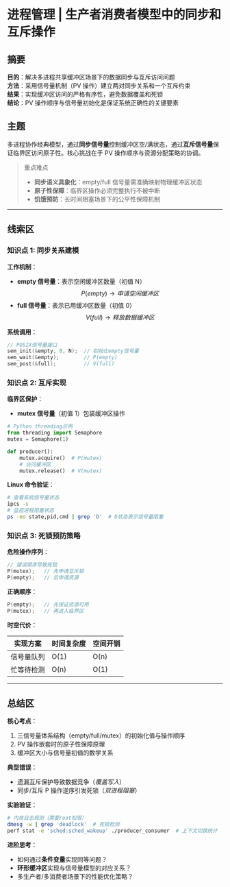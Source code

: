 # 进程管理 | 生产者消费者模型中的同步和互斥操作

## 摘要

**目的**：解决多进程共享缓冲区场景下的数据同步与互斥访问问题  
**方法**：采用信号量机制（PV 操作）建立两对同步关系和一个互斥约束  
**结果**：实现缓冲区访问的严格有序性，避免数据覆盖和死锁  
**结论**：PV 操作顺序与信号量初始化是保证系统正确性的关键要素

## 主题

多进程协作经典模型，通过**同步信号量**控制缓冲区空/满状态，通过**互斥信号量**保证临界区访问原子性。核心挑战在于 PV 操作顺序与资源分配策略的协调。

> 重点难点
>
> - **同步语义具象化**：empty/full 信号量需准确映射物理缓冲区状态
> - **原子性保障**：临界区操作必须完整执行不被中断
> - **饥饿预防**：长时间阻塞场景下的公平性保障机制

---

## 线索区

### 知识点 1: 同步关系建模

**工作机制**：

- **empty 信号量**：表示空闲缓冲区数量（初值 N）  
  $$ P(empty) \rightarrow 申请空闲缓冲区 $$
- **full 信号量**：表示已用缓冲区数量（初值 0）  
  $$ V(full) \rightarrow 释放数据缓冲区 $$

**系统调用**：

```c
// POSIX信号量接口
sem_init(&empty, 0, N);  // 初始化empty信号量
sem_wait(&empty);        // P(empty)
sem_post(&full);         // V(full)
```

### 知识点 2: 互斥实现

**临界区保护**：

- **mutex 信号量**（初值 1）包装缓冲区操作

```python
# Python threading示例
from threading import Semaphore
mutex = Semaphore(1)

def producer():
    mutex.acquire()  # P(mutex)
    # 访问缓冲区
    mutex.release()  # V(mutex)
```

**Linux 命令验证**：

```bash
# 查看系统信号量状态
ipcs -s
# 监控进程阻塞状态
ps -eo state,pid,cmd | grep 'D'  # D状态表示信号量阻塞
```

### 知识点 3: 死锁预防策略

**危险操作序列**：

```c
// 错误顺序导致死锁
P(mutex);   // 先申请互斥锁
P(empty);   // 后申请资源
```

**正确顺序**：

```c
P(empty);   // 先保证资源可用
P(mutex);   // 再进入临界区
```

**时空代价**：  

| 实现方案 | 时间复杂度 | 空间开销 |  
|----------------|------------|----------|  
| 信号量队列 | O(1) | O(n) |  
| 忙等待检测 | O(n) | O(1) |

---

## 总结区

**核心考点**：

1. 三信号量体系结构（empty/full/mutex）的初始化值与操作顺序
2. PV 操作嵌套时的原子性保障原理
3. 缓冲区大小与信号量初值的数学关系

**典型错误**：

- 遗漏互斥保护导致数据竞争（_覆盖写入_）
- 同步/互斥 P 操作逆序引发死锁（_双进程阻塞_）

**实验验证**：

```bash
# 内核日志观测（需要root权限）
dmesg -w | grep 'deadlock'  # 死锁检测
perf stat -e 'sched:sched_wakeup' ./producer_consumer  # 上下文切换统计
```

**进阶思考**：

- 如何通过**条件变量**实现同等问题？
- **环形缓冲区**实现与信号量模型的对应关系？
- 多生产者/多消费者场景下的性能优化策略？
